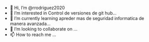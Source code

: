 - 👋 Hi, I’m @rrodriguez2020
- 👀 I’m interested in  Control de versiones de git hub...
- 🌱 I’m currently learning  apreder mas de seguridad informatica de manera avanzada...
- 💞️ I’m looking to collaborate on ...
- 📫 How to reach me ...

<!---
rrodriguez2020/rrodriguez2020 is a ✨ special ✨ repository because its `README.md` (this file) appears on your GitHub profile.
You can click the Preview link to take a look at your changes.
--->
